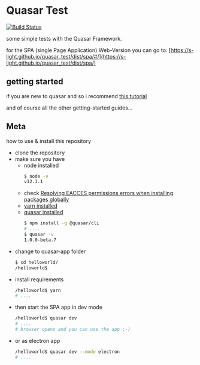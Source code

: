 <!--lint disable list-item-indent-->
<!--lint disable list-item-bullet-indent-->

# Quasar Test

[![Build Status](https://www.travis-ci.org/s-light/quasar_test.svg?branch=master)](https://www.travis-ci.org/s-light/quasar_test)

some simple tests with the Quasar Framework.

for the SPA (single Page Application) Web-Version you can go to:
[https://s-light.github.io/quasar_test/dist/spa/#/](https://s-light.github.io/quasar_test/dist/spa/)

## getting started
if you are new to quasar and so i recommend [this tutorial](https://github.com/hawkeye64/electron-quasar-file-explorer)

and of course all the other getting-started guides...


## Meta
how to use & install this repository
- clone the repository
- make sure you have
    - node installed  
        ```bash
        $ node -v
        v12.3.1
        ```
    - check [Resolving EACCES permissions errors when installing packages globally](https://docs.npmjs.com/resolving-eacces-permissions-errors-when-installing-packages-globally)
    - [yarn installed](https://yarnpkg.com/)
    - [quasar installed](https://quasar.dev/quasar-cli/installation)  
        ```bash
        $ npm install -g @quasar/cli
        # ....
        $ quasar -v
        1.0.0-beta.7
        ```
- change to quasar-app folder
    ```bash
    $ cd helloworld/
    /helloworld$
    ```
- install requirements
    ```bash
    /helloworld$ yarn
    # ....
    ```
- then start the SPA app in dev mode
    ```bash
    /helloworld$ quasar dev
    # ....
    # browser opens and you can use the app ;-)
    ```
- or as electron app
    ```bash
    /helloworld$ quasar dev --mode electron
    # ....
    ```
